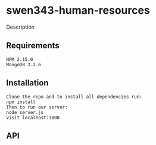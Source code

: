 # swen343-human-resources

Description

## Requirements
    NPM 2.15.0
    MongoDB 3.2.6


## Installation

    Clone the repo and to install all dependencies run:
    npm install
    Then to run our server:
    node server.js
    visit localhost:3000

## API

